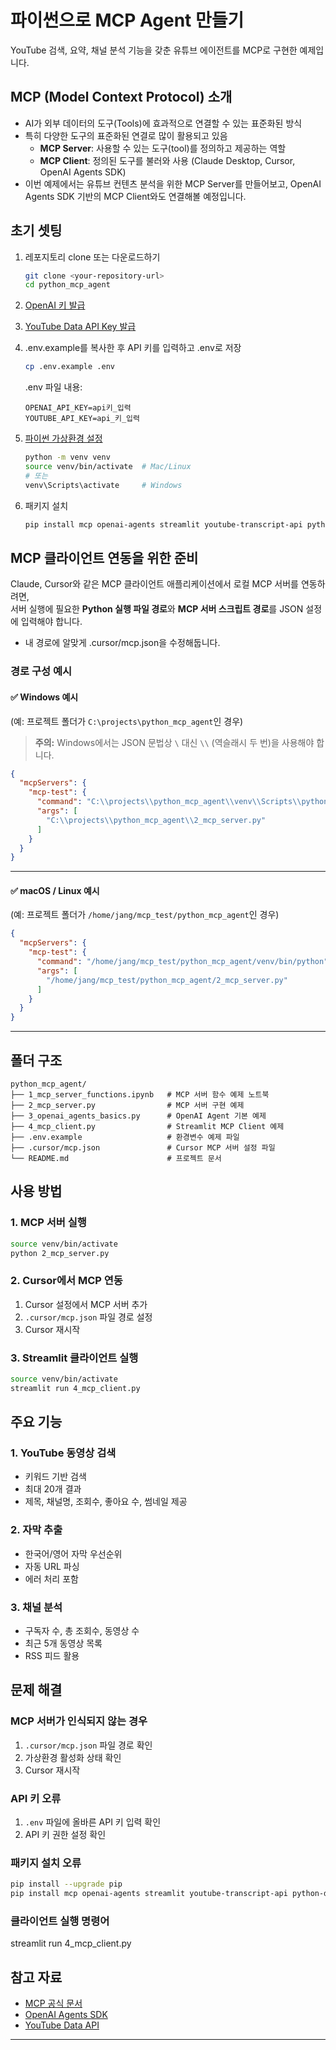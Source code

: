 # 파이썬으로 MCP Agent 만들기

YouTube 검색, 요약, 채널 분석 기능을 갖춘 유튜브 에이전트를 MCP로 구현한 예제입니다.

## MCP (Model Context Protocol) 소개

- AI가 외부 데이터의 도구(Tools)에 효과적으로 연결할 수 있는 표준화된 방식
- 특히 다양한 도구의 표준화된 연결로 많이 활용되고 있음
    - **MCP Server**: 사용할 수 있는 도구(tool)를 정의하고 제공하는 역할  
    - **MCP Client**: 정의된 도구를 불러와 사용 (Claude Desktop, Cursor, OpenAI Agents SDK)
- 이번 예제에서는 유튜브 컨텐츠 분석을 위한 MCP Server를 만들어보고, OpenAI Agents SDK 기반의 MCP Client와도 연결해볼 예정입니다.

## 초기 셋팅

1. 레포지토리 clone 또는 다운로드하기
    ```bash
    git clone <your-repository-url>
    cd python_mcp_agent
    ```
2. [OpenAI 키 발급](https://platform.openai.com/api-keys)
3. [YouTube Data API Key 발급](https://console.cloud.google.com/apis/credentials)
4. .env.example를 복사한 후 API 키를 입력하고 .env로 저장

    ```bash
    cp .env.example .env
    ```

    .env 파일 내용:
    ```env
    OPENAI_API_KEY=api키_입력
    YOUTUBE_API_KEY=api_키_입력
    ```

5. [파이썬 가상환경 설정](https://docs.python.org/3/library/venv.html)
    ```bash
    python -m venv venv
    source venv/bin/activate  # Mac/Linux
    # 또는
    venv\Scripts\activate     # Windows
    ```
6. 패키지 설치

    ```bash
    pip install mcp openai-agents streamlit youtube-transcript-api python-dotenv requests
    ```

## MCP 클라이언트 연동을 위한 준비

Claude, Cursor와 같은 MCP 클라이언트 애플리케이션에서 로컬 MCP 서버를 연동하려면,  
서버 실행에 필요한 **Python 실행 파일 경로**와 **MCP 서버 스크립트 경로**를 JSON 설정에 입력해야 합니다.
- 내 경로에 알맞게 .cursor/mcp.json을 수정해둡니다.

### 경로 구성 예시

#### ✅ Windows 예시  
(예: 프로젝트 폴더가 `C:\projects\python_mcp_agent`인 경우)

> **주의:** Windows에서는 JSON 문법상 `\` 대신 `\\` (역슬래시 두 번)을 사용해야 합니다.

```json
{
  "mcpServers": {
    "mcp-test": {
      "command": "C:\\projects\\python_mcp_agent\\venv\\Scripts\\python.exe",
      "args": [
        "C:\\projects\\python_mcp_agent\\2_mcp_server.py"
      ]
    }
  }
}
```

---

#### ✅ macOS / Linux 예시  
(예: 프로젝트 폴더가 `/home/jang/mcp_test/python_mcp_agent`인 경우)

```json
{
  "mcpServers": {
    "mcp-test": {
      "command": "/home/jang/mcp_test/python_mcp_agent/venv/bin/python",
      "args": [
        "/home/jang/mcp_test/python_mcp_agent/2_mcp_server.py"
      ]
    }
  }
}
```

---

## 폴더 구조

```
python_mcp_agent/
├── 1_mcp_server_functions.ipynb   # MCP 서버 함수 예제 노트북
├── 2_mcp_server.py                # MCP 서버 구현 예제
├── 3_openai_agents_basics.py      # OpenAI Agent 기본 예제
├── 4_mcp_client.py                # Streamlit MCP Client 예제
├── .env.example                   # 환경변수 예제 파일
├── .cursor/mcp.json               # Cursor MCP 서버 설정 파일
└── README.md                      # 프로젝트 문서
```

## 사용 방법

### 1. MCP 서버 실행
```bash
source venv/bin/activate
python 2_mcp_server.py
```

### 2. Cursor에서 MCP 연동
1. Cursor 설정에서 MCP 서버 추가
2. `.cursor/mcp.json` 파일 경로 설정
3. Cursor 재시작

### 3. Streamlit 클라이언트 실행
```bash
source venv/bin/activate
streamlit run 4_mcp_client.py
```

## 주요 기능

### 1. YouTube 동영상 검색
- 키워드 기반 검색
- 최대 20개 결과
- 제목, 채널명, 조회수, 좋아요 수, 썸네일 제공

### 2. 자막 추출
- 한국어/영어 자막 우선순위
- 자동 URL 파싱
- 에러 처리 포함

### 3. 채널 분석
- 구독자 수, 총 조회수, 동영상 수
- 최근 5개 동영상 목록
- RSS 피드 활용

## 문제 해결

### MCP 서버가 인식되지 않는 경우
1. `.cursor/mcp.json` 파일 경로 확인
2. 가상환경 활성화 상태 확인
3. Cursor 재시작

### API 키 오류
1. `.env` 파일에 올바른 API 키 입력 확인
2. API 키 권한 설정 확인

### 패키지 설치 오류
```bash
pip install --upgrade pip
pip install mcp openai-agents streamlit youtube-transcript-api python-dotenv requests
```
### 클라이언트 실행 명령어
streamlit run 4_mcp_client.py

## 참고 자료

- [MCP 공식 문서](https://modelcontextprotocol.io/)
- [OpenAI Agents SDK](https://github.com/openai/openai-python)
- [YouTube Data API](https://developers.google.com/youtube/v3)

---
